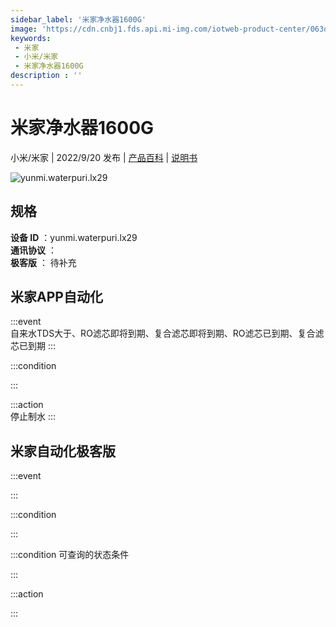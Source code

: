 ```yaml
---
sidebar_label: '米家净水器1600G'
image: 'https://cdn.cnbj1.fds.api.mi-img.com/iotweb-product-center/063dcd310e058a7ebdb22ccf3e0de1ba_1656915971589.png?GalaxyAccessKeyId=AKVGLQWBOVIRQ3XLEW&Expires=9223372036854775807&Signature=ZAT+zR+Ibj6LNF0EutuGAhR69Qk='
keywords: 
 - 米家
 - 小米/米家
 - 米家净水器1600G
description : ''
---
```

# 米家净水器1600G

小米/米家 | 2022/9/20 发布 | [产品百科](https://home.mi.com/webapp/content/baike/product/index.html?model=yunmi.waterpuri.lx29/) | [说明书](https://home.mi.com/views/introduction.html?model=yunmi.waterpuri.lx29&region=cn)

![yunmi.waterpuri.lx29](https://cdn.cnbj1.fds.api.mi-img.com/iotweb-product-center/063dcd310e058a7ebdb22ccf3e0de1ba_1656915971589.png?GalaxyAccessKeyId=AKVGLQWBOVIRQ3XLEW&Expires=9223372036854775807&Signature=ZAT+zR+Ibj6LNF0EutuGAhR69Qk=)

## 规格  
> 
**设备 ID** ：yunmi.waterpuri.lx29  
**通讯协议** ：  
**极客版**  ： 待补充 


## 米家APP自动化  

:::event  
自来水TDS大于、RO滤芯即将到期、复合滤芯即将到期、RO滤芯已到期、复合滤芯已到期
:::

:::condition  

:::

:::action   
停止制水
:::

## 米家自动化极客版  

:::event  

:::

:::condition  

:::

:::condition 可查询的状态条件  

:::

:::action  

:::

        
